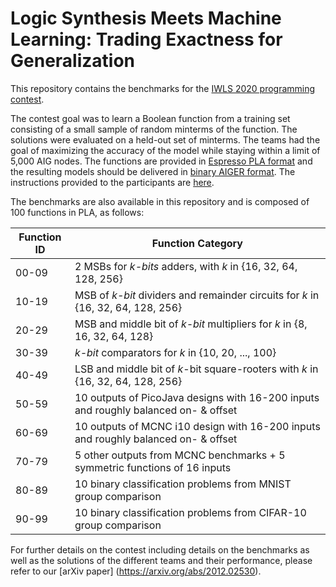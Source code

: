 # Logic Synthesis Meets Machine Learning: Trading Exactness for Generalization 

This repository contains the benchmarks for the [IWLS 2020 programming contest](https://arxiv.org/abs/2012.02530).

The contest goal was to learn a Boolean function from a training set consisting of a small sample of random minterms of the function. The solutions were evaluated on a held-out set of minterms. The teams had the goal of maximizing the accuracy of the model while staying within a limit of 5,000 AIG nodes.
The functions are provided in [Espresso PLA format](https://ultraespresso.di.univr.it/assets/data/espresso/espresso5.pdf) and the resulting models should be delivered in [binary AIGER format](http://fmv.jku.at/aiger/). The instructions provided to the participants are [here](https://github.com/iwls2020-lsml-contest/iwls2020-lsml-contest/blob/main/contest_description.pdf).


The benchmarks are also available in this repository and is composed of 100 functions in PLA, as follows: 

Function ID | Function Category
------------ | -------------
00-09 | 2 MSBs for *k-bits* adders, with *k* in {16, 32, 64, 128, 256}
10-19 | MSB of *k-bit* dividers and remainder circuits for *k* in {16, 32, 64, 128, 256}
20-29 | MSB and middle bit of *k-bit* multipliers for *k* in {8, 16, 32, 64, 128}
30-39 | *k-bit* comparators for *k* in {10, 20, ..., 100}
40-49 | LSB and middle bit of *k*-bit square-rooters with *k* in {16, 32, 64, 128, 256}
50-59 | 10 outputs of PicoJava designs with 16-200 inputs and roughly balanced on- & offset
60-69 | 10 outputs of MCNC i10 design with 16-200 inputs and roughly balanced on- & offset
70-79 | 5 other outputs from MCNC benchmarks + 5 symmetric functions of 16 inputs 
80-89 | 10 binary classification problems from MNIST group comparison
90-99 | 10 binary classification problems from CIFAR-10 group comparison

For further details on the contest including details on the benchmarks as well as the solutions of the different teams and their performance, please refer to our [arXiv paper] (https://arxiv.org/abs/2012.02530).


